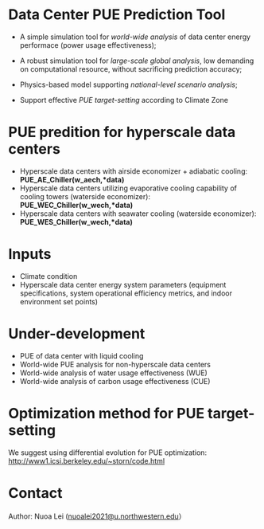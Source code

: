 # Data Center PUE Prediction Tool

* A simple simulation tool for *world-wide analysis* of data center energy performace (power usage effectiveness);
  
* A robust simulation tool for *large-scale global analysis*, low demanding on computational resource, without sacrificing prediction accuracy;

* Physics-based model supporting *national-level scenario analysis*;

* Support effective *PUE target-setting* according to Climate Zone

  
# PUE predition for hyperscale data centers

* Hyperscale data centers with airside economizer + adiabatic cooling: __PUE_AE_Chiller(w_aech,*data)__
* Hyperscale data centers utilizing evaporative cooling capability of cooling towers (waterside economizer): __PUE_WEC_Chiller(w_wech,*data)__
* Hyperscale data centers with seawater cooling (waterside economizer): __PUE_WES_Chiller(w_wech,*data)__

# Inputs

* Climate condition
* Hyperscale data center energy system parameters (equipment specifications, system operational efficiency metrics, and indoor environment set points)

# Under-development

* PUE of data center with liquid cooling
* World-wide PUE analysis for non-hyperscale data centers
* World-wide analysis of water usage effectiveness (WUE)
* World-wide analysis of carbon usage effectiveness (CUE)

# Optimization method for PUE target-setting

We suggest using differential evolution for PUE optimization: http://www1.icsi.berkeley.edu/~storn/code.html

# Contact
Author: Nuoa Lei (nuoalei2021@u.northwestern.edu）

